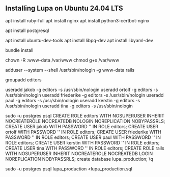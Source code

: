 Installing Lupa on Ubuntu 24.04 LTS
-----------------------------------


apt install ruby-full
apt install nginx
apt install python3-certbot-nginx

apt install postgresql

apt install ubuntu-dev-tools
apt install libpq-dev
apt install libyaml-dev

bundle install

chown -R :www-data /var/www
chmod g+s /var/www

adduser --system --shell /usr/sbin/nologin -g www-data rails

groupadd editors

useradd jakob -g editors -s /usr/sbin/nologin
useradd ortolf -g editors -s /usr/sbin/nologin
useradd friederike -g editors -s /usr/sbin/nologin
useradd paul -g editors -s /usr/sbin/nologin
useradd kerstin -g editors -s /usr/sbin/nologin
useradd tina -g editors -s /usr/sbin/nologin

sudo -u postgres psql
CREATE ROLE editors WITH NOSUPERUSER INHERIT NOCREATEROLE NOCREATEDB NOLOGIN NOREPLICATION NOBYPASSRLS;
CREATE USER jakob WITH PASSWORD '' IN ROLE editors;
CREATE USER ortolf WITH PASSWORD '' IN ROLE editors;
CREATE USER friederike WITH PASSWORD '' IN ROLE editors;
CREATE USER paul WITH PASSWORD '' IN ROLE editors;
CREATE USER kerstin WITH PASSWORD '' IN ROLE editors;
CREATE USER tina WITH PASSWORD '' IN ROLE editors;
CREATE ROLE rails WITH NOSUPERUSER INHERIT NOCREATEROLE NOCREATEDB LOGIN NOREPLICATION NOBYPASSRLS;
create database lupa_production;
\q

sudo -u postgres psql lupa_production <lupa_production.sql